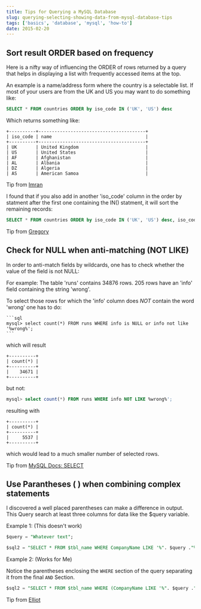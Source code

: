```yaml
---
title: Tips for Querying a MySQL Database
slug: querying-selecting-showing-data-from-mysql-database-tips
tags: ['basics', 'database', 'mysql', 'how-to']
date: 2015-02-20
---
```


Sort result ORDER based on frequency
---

Here is a nifty way of influencing the ORDER of rows returned by a query that helps in displaying a list with frequently accessed items at the top.

An example is a name/address form where the country is a selectable list. If most of your users are from the UK and US you may want to do something like:

```sql
SELECT * FROM countries ORDER by iso_code IN ('UK', 'US') desc
```

Which returns something like:

    +----------+----------------------------------------+
    | iso_code | name                                   |
    +----------+----------------------------------------+
    | UK       | United Kingdom                         |
    | US       | United States                          |
    | AF       | Afghanistan                            |
    | AL       | Albania                                |
    | DZ       | Algeria                                |
    | AS       | American Samoa                         |

Tip from [Imran](mailto:megazoid@hotmail.com)

I found that if you also add in another 'iso_code' column in the order by statment after the first one containing the IN() statment, it will sort the remaining records:

```sql
SELECT * FROM countries ORDER by iso_code IN ('UK', 'US') desc, iso_code
```

Tip from [Gregory](http://dev.mysql.com/doc/refman/5.6/en/select.html)

Check for NULL when anti-matching (NOT LIKE)
---
In order to anti-match fields by wildcards, one has to check whether the value of the field is not NULL:

For example: The table 'runs' contains 34876 rows. 205 rows have an 'info' field containing the string 'wrong'.

To select those rows for which the 'info' column does *NOT* contain the word 'wrong' one has to do:

    ```sql
    mysql> select count(*) FROM runs WHERE info is NULL or info not like '%wrong%';
    ```

which will result

    +----------+
    | count(*) |
    +----------+
    |    34671 |
    +----------+

but not:

```sql    
mysql> select count(*) FROM runs WHERE info NOT LIKE %wrong%';
```

resulting with

    +----------+
    | count(*) |
    +----------+
    |     5537 |
    +----------+

which would lead to a much smaller number of selected rows.

Tip from [MySQL Docs: SELECT](http://dev.mysql.com/doc/refman/5.6/en/select.html)

Use Parantheses **( )** when combining complex statements
---

I discovered a well placed parentheses can make a difference in output. This Query search at least three columns for data like the $query variable.

Example 1: (This doesn't work)

```sql
$query = "Whatever text";

$sql2 = "SELECT * FROM $tbl_name WHERE CompanyName LIKE '%". $query ."%' OR description LIKE '%". $query ."%' OR KeywordTags LIKE '%". $query ."%' AND Active='yes' AND State=Florida ";
```

Example 2: (Works for Me)

Notice the parentheses enclosing the `WHERE` section of the query separating it from the final `AND` Section.

```sql
$sql2 = "SELECT * FROM $tbl_name WHERE (CompanyName LIKE '%". $query ."%' OR description LIKE '%". $query ."%' OR KeywordTags LIKE '%". $query ."%' AND Active='yes') AND State=Florida ";
```

Tip from [Elliot](http://www.sioure.com)

